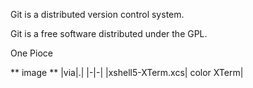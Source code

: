 ﻿Git is a distributed version control system.

Git is a free software distributed under the GPL.

One Pioce


** image **
|via|.|
|-|-|
|xshell5-XTerm.xcs| color XTerm|
